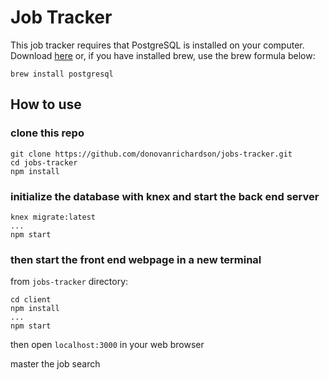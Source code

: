 # Job Tracker
This job tracker requires that PostgreSQL is installed on your computer. Download [here](https://www.postgresql.org/download/) or, if you have installed brew, use the brew formula below:
```
brew install postgresql
```

## How to use

### clone this repo
 ```
 git clone https://github.com/donovanrichardson/jobs-tracker.git
 cd jobs-tracker
 npm install
 ```
 
 ### initialize the database with knex and start the back end server
 ```
 knex migrate:latest
 ...
 npm start
 ```

 ### then start the front end webpage in a new terminal
 from `jobs-tracker` directory:

 ```
 cd client
 npm install
 ...
 npm start
 ```

 then open `localhost:3000` in your web browser

 master the job search
